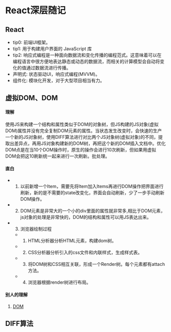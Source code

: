 # React深层随记

## React
- tip0: 前端UI框架。
- tip1: 用于构建用户界面的 JavaScript 库
- tip2: 响应式编程是一种面向数据流和变化传播的编程范式。这意味着可以在编程语言中很方便地表达静态或动态的数据流，而相关的计算模型会自动将变化的值通过数据流进行传播。
- 声明式: 状态驱动UI，响应式编程(MVVM)。
- 组件化: 模块化开发，对于大型项目相当有力。

## 虚拟DOM、DOM

#### 理解
使用JS来构建一个结构和属性类似于DOM的对象树，但JS构建的JS对象(虚拟DOM)属性并没有完全复制DOM元素的属性。当状态发生改变时，会快速的生产一个新的JS对象树，使用DIFF算法进行对比两个JS对象树(虚拟对象)的不同，提取出差异点，再用JS对象构建新的DOM树，再把这个新的DOM插入文档中。优化DOM点是在当10个DOM操作时，原生的操作会进行10次刷新，但如果用虚拟DOM会把这10刷新统一起来进行一次刷新。批处理。

#### 直白
- 1. 以前新增一个Item，需要先将Item加入Items再进行DOM操作把界面进行刷新，新的是不需要的state改变化，界面会自动刷新，少了一步手动刷新DOM操作。
- 2. DOM元素是非常大的一个小的div里面的属性就非常多,相比于DOM元素，js对象的处理是非常快的，DOM的结构和属性可以用JS表达出来。
- 3. 浏览器绘制过程
	- 1. HTML分析器分析HTML元素，构建dom树。
	- 2. CSS分析器分析引入的css文件和内联样式，生成样式表。
	- 3. 将DOM树和CSS相互关联，形成一个Render树。每个元素都有attach方法。
	- 4. 浏览器根据render树进行布局。

#### 别人的理解
1. [DOM](https://github.com/livoras/blog/issues/13)

## DIFF算法